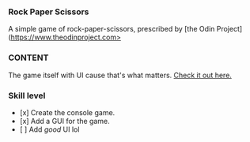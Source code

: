 ### Rock Paper Scissors
A simple game of rock-paper-scissors, prescribed by [the Odin Project](https://www.theodinproject.com>

### CONTENT

The game itself with UI cause that's what matters. [Check it out here.](https://neoplato.github.io/rock-paper-scissors)

### Skill level

*    [x]  Create the console game.
*    [x]  Add a GUI for the game.
*    [ ]  Add _good_ UI lol

